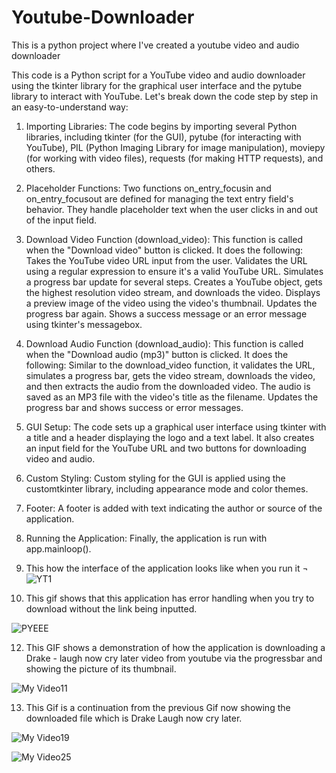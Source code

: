 # Youtube-Downloader
This is a python project where I've created a youtube video and audio downloader

This code is a Python script for a YouTube video and audio downloader using the tkinter library for the graphical user interface and the pytube library to interact with YouTube. Let's break down the code step by step in an easy-to-understand way:

1. Importing Libraries:
The code begins by importing several Python libraries, including tkinter (for the GUI), pytube (for interacting with YouTube), PIL (Python Imaging Library for image manipulation), moviepy (for working with video files), requests (for making HTTP requests), and others.

2. Placeholder Functions:
Two functions on_entry_focusin and on_entry_focusout are defined for managing the text entry field's behavior. They handle placeholder text when the user clicks in and out of the input field.

3. Download Video Function (download_video):
This function is called when the "Download video" button is clicked. It does the following:
Takes the YouTube video URL input from the user.
Validates the URL using a regular expression to ensure it's a valid YouTube URL.
Simulates a progress bar update for several steps.
Creates a YouTube object, gets the highest resolution video stream, and downloads the video.
Displays a preview image of the video using the video's thumbnail.
Updates the progress bar again.
Shows a success message or an error message using tkinter's messagebox.

4. Download Audio Function (download_audio):
This function is called when the "Download audio (mp3)" button is clicked. It does the following:
Similar to the download_video function, it validates the URL, simulates a progress bar, gets the video stream, downloads the video, and then extracts the audio from the downloaded video.
The audio is saved as an MP3 file with the video's title as the filename.
Updates the progress bar and shows success or error messages.

5. GUI Setup:
The code sets up a graphical user interface using tkinter with a title and a header displaying the logo and a text label.
It also creates an input field for the YouTube URL and two buttons for downloading video and audio.

6. Custom Styling:
Custom styling for the GUI is applied using the customtkinter library, including appearance mode and color themes.

8. Footer:
A footer is added with text indicating the author or source of the application.

8. Running the Application:
Finally, the application is run with app.mainloop().

9. This how the interface of the application looks like when you run it
¬
![YT1](https://github.com/Nyiko24/Youtube-Downloader/assets/114064061/f5291314-510d-4365-919b-594946aab895)

11. This gif shows that this application has error handling when you try to download without the link being inputted.
    
![PYEEE](https://github.com/Nyiko24/Youtube-Downloader/assets/114064061/6721f0eb-ec7b-4c1b-abb2-c6b4774f6159)

12. This GIF shows a demonstration of how the application is downloading a Drake - laugh now cry later video from youtube via the progressbar and showing the picture of its thumbnail.

![My Video11](https://github.com/Nyiko24/Youtube-Downloader/assets/114064061/cdca7b99-6940-4c9f-b32b-1028d2bfdc86)

13. This Gif is a continuation from the previous Gif now showing the downloaded file which is Drake Laugh now cry later. 

![My Video19](https://github.com/Nyiko24/Youtube-Downloader/assets/114064061/5eddbfc5-0de2-4d1d-83e6-6fb8f3055be6)



![My Video25](https://github.com/Nyiko24/Youtube-Downloader/assets/114064061/8741be0e-8e71-47b8-a3ba-9b47e9a7e7eb)
